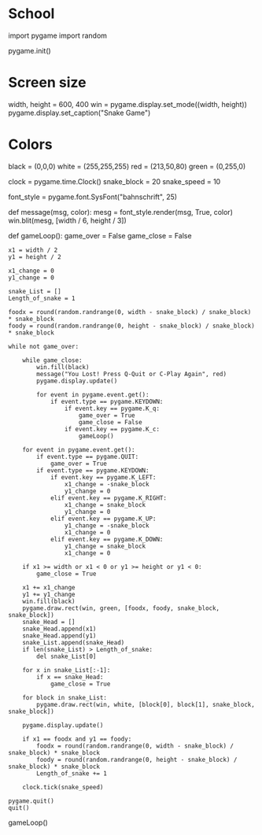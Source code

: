 # School
import pygame
import random

pygame.init()

# Screen size
width, height = 600, 400
win = pygame.display.set_mode((width, height))
pygame.display.set_caption("Snake Game")

# Colors
black = (0,0,0)
white = (255,255,255)
red   = (213,50,80)
green = (0,255,0)

clock = pygame.time.Clock()
snake_block = 20
snake_speed = 10

font_style = pygame.font.SysFont("bahnschrift", 25)

def message(msg, color):
    mesg = font_style.render(msg, True, color)
    win.blit(mesg, [width / 6, height / 3])

def gameLoop():
    game_over = False
    game_close = False

    x1 = width / 2
    y1 = height / 2

    x1_change = 0
    y1_change = 0

    snake_List = []
    Length_of_snake = 1

    foodx = round(random.randrange(0, width - snake_block) / snake_block) * snake_block
    foody = round(random.randrange(0, height - snake_block) / snake_block) * snake_block

    while not game_over:

        while game_close:
            win.fill(black)
            message("You Lost! Press Q-Quit or C-Play Again", red)
            pygame.display.update()

            for event in pygame.event.get():
                if event.type == pygame.KEYDOWN:
                    if event.key == pygame.K_q:
                        game_over = True
                        game_close = False
                    if event.key == pygame.K_c:
                        gameLoop()

        for event in pygame.event.get():
            if event.type == pygame.QUIT:
                game_over = True
            if event.type == pygame.KEYDOWN:
                if event.key == pygame.K_LEFT:
                    x1_change = -snake_block
                    y1_change = 0
                elif event.key == pygame.K_RIGHT:
                    x1_change = snake_block
                    y1_change = 0
                elif event.key == pygame.K_UP:
                    y1_change = -snake_block
                    x1_change = 0
                elif event.key == pygame.K_DOWN:
                    y1_change = snake_block
                    x1_change = 0

        if x1 >= width or x1 < 0 or y1 >= height or y1 < 0:
            game_close = True

        x1 += x1_change
        y1 += y1_change
        win.fill(black)
        pygame.draw.rect(win, green, [foodx, foody, snake_block, snake_block])
        snake_Head = []
        snake_Head.append(x1)
        snake_Head.append(y1)
        snake_List.append(snake_Head)
        if len(snake_List) > Length_of_snake:
            del snake_List[0]

        for x in snake_List[:-1]:
            if x == snake_Head:
                game_close = True

        for block in snake_List:
            pygame.draw.rect(win, white, [block[0], block[1], snake_block, snake_block])

        pygame.display.update()

        if x1 == foodx and y1 == foody:
            foodx = round(random.randrange(0, width - snake_block) / snake_block) * snake_block
            foody = round(random.randrange(0, height - snake_block) / snake_block) * snake_block
            Length_of_snake += 1

        clock.tick(snake_speed)

    pygame.quit()
    quit()

gameLoop()
